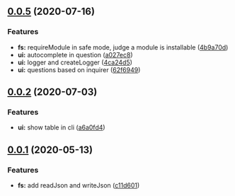 <a name="0.0.5"></a>

## [0.0.5](https://github.com/tomato-js/tomato-node/compare/v0.0.4...v0.0.5) (2020-07-16)

### Features

-   **fs:** requireModule in safe mode, judge a module is installable ([4b9a70d](https://github.com/tomato-js/tomato-node/commit/4b9a70d))
-   **ui:** autocomplete in question ([a027ec8](https://github.com/tomato-js/tomato-node/commit/a027ec8))
-   **ui:** logger and createLogger ([4ca24d5](https://github.com/tomato-js/tomato-node/commit/4ca24d5))
-   **ui:** questions based on inquirer ([62f6949](https://github.com/tomato-js/tomato-node/commit/62f6949))

<a name="0.0.2"></a>

## [0.0.2](https://github.com/tomato-js/tomato-node/compare/v0.0.1...v0.0.2) (2020-07-03)

### Features

-   **ui:** show table in cli ([a6a0fd4](https://github.com/tomato-js/tomato-node/commit/a6a0fd4))

<a name="0.0.1"></a>

## [0.0.1](https://github.com/tomato-js/tomato-node/compare/c11d601...v0.0.1) (2020-05-13)

### Features

-   **fs:** add readJson and writeJson ([c11d601](https://github.com/tomato-js/tomato-node/commit/c11d601))
